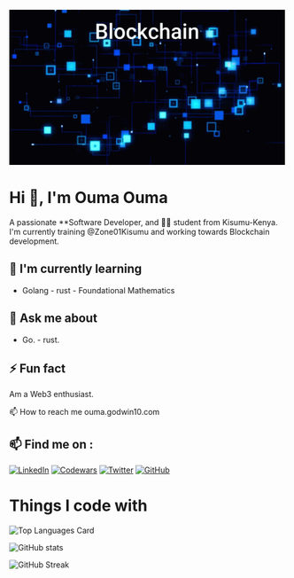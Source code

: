 ![Profile Banner](https://github.com/garveyshah/garveyshah/blob/main/banner/blockchain-development-services-blockchain-development-company-in-india.gif)

  # Hi 👋, I'm **Ouma Ouma**
A passionate **Software Developer, and  👩‍💻 student from Kisumu-Kenya. I'm currently training @Zone01Kisumu and working towards Blockchain development.

## 🌱 I'm currently learning
- Golang      - rust      - Foundational Mathematics

## 💬 Ask me about
- Go.    - rust.

## ⚡ Fun fact
Am a Web3 enthusiast.

📫 How to reach me ouma.godwin10.com

## 📫 Find me on :
[![LinkedIn](https://img.shields.io/badge/LinkedIn-Profile-informational?style=flat-logo=linkedin&logoColor=white&color=0A66C2)](https://www.linkedin.com/in/ouma-ouma-a01716267)
[![Codewars](https://www.codewars.com/users/your_username/badges/micro)](https://www.codewars.com/users/garveyshah)
[![Twitter](https://img.shields.io/badge/Twitter-Profile-informational?style=flat-logo=twitter&logoColor=white&color=1DA1F2)](https://twitter.com/ouma_godwin1)
[![GitHub](https://img.shields.io/badge/GitHub-Profile-informational?style=flat-logo=github&logoColor=white&color=181717)](https://github.com/garveyshah)

# Things I code with
![Top Languages Card](https://github-readme-stats.vercel.app/api/top-langs/?username=garveyshah&layout=compact)

![GitHub stats](https://github-readme-stats.vercel.app/api?username=garveyshah&show_icons=true&theme=radical)

![GitHub Streak](https://github-readme-streak-stats.herokuapp.com/?user=garveyshah)

